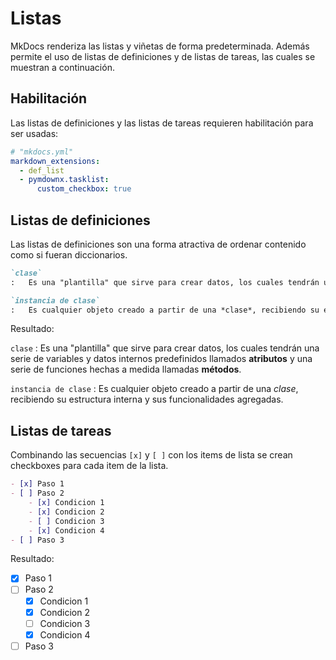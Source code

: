 # Listas


MkDocs renderiza las listas y viñetas de forma predeterminada. Además permite el uso de listas de definiciones y de listas de tareas, las cuales se muestran a continuación.


## Habilitación

Las listas de definiciones y las listas de tareas requieren habilitación para ser usadas: 

``` yaml title="Habilitación de listas especiales"
# "mkdocs.yml"
markdown_extensions:
  - def_list
  - pymdownx.tasklist:
      custom_checkbox: true
```


## Listas de definiciones

Las listas de definiciones son una forma atractiva de ordenar contenido como si fueran diccionarios.

```md title="Listas de definiciones"
`clase`
:   Es una "plantilla" que sirve para crear datos, los cuales tendrán una serie de variables y datos internos predefinidos llamados **atributos** y una serie de funciones hechas a medida llamadas **métodos**.

`instancia de clase`
:   Es cualquier objeto creado a partir de una *clase*, recibiendo su estructura interna y sus funcionalidades agregadas.
```


Resultado:

`clase`
:   Es una "plantilla" que sirve para crear datos, los cuales tendrán una serie de variables y datos internos predefinidos llamados **atributos** y una serie de funciones hechas a medida llamadas **métodos**.

`instancia de clase`
:   Es cualquier objeto creado a partir de una *clase*, recibiendo su estructura interna y sus funcionalidades agregadas.


## Listas de tareas

Combinando las secuencias `[x]` y `[ ]` con los items de lista se crean checkboxes para cada item de la lista.

```md title="Lista de tareas"
- [x] Paso 1
- [ ] Paso 2
    - [x] Condicion 1
    - [x] Condicion 2
    - [ ] Condicion 3
    - [x] Condicion 4
- [ ] Paso 3
```

Resultado:

- [x] Paso 1
- [ ] Paso 2
    - [x] Condicion 1
    - [x] Condicion 2
    - [ ] Condicion 3
    - [x] Condicion 4
- [ ] Paso 3